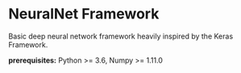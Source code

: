 <h1>NeuralNet Framework</h1>

Basic deep neural network framework heavily inspired by the Keras Framework.

<b>prerequisites:</b>
Python >= 3.6,
Numpy >= 1.11.0

